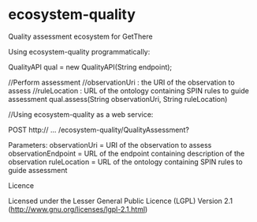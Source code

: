 ecosystem-quality
=================

Quality assessment ecosystem for GetThere

Using ecosystem-quality programmatically:

QualityAPI qual = new QualityAPI(String endpoint);

//Perform assessment
//observationUri : the URI of the observation to assess
//ruleLocation : URL of the ontology containing SPIN rules to guide assessment
qual.assess(String observationUri, String ruleLocation)

//Using ecosystem-quality as a web service:

POST http:// … /ecosystem-quality/QualityAssessment?

Parameters:
observationUri = URI of the observation to assess
observationEndpoint =  URL of the endpoint containing description of the observation
ruleLocation = URL of the ontology containing SPIN rules to guide assessment

Licence

Licensed under the Lesser General Public Licence (LGPL) Version 2.1 (http://www.gnu.org/licenses/lgpl-2.1.html)
